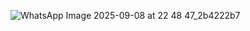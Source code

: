 ![WhatsApp Image 2025-09-08 at 22 48 47_2b4222b7](https://github.com/user-attachments/assets/ecd453a9-adad-4701-a9b9-224e0b666261)
